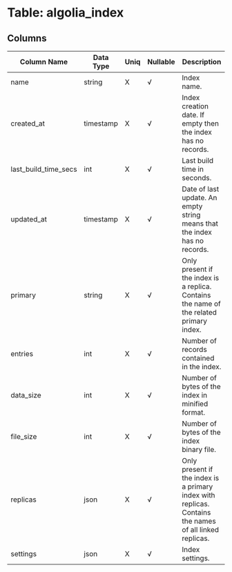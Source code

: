 # Table: algolia_index

## Columns 

|  Column Name   |  Data Type  | Uniq | Nullable | Description | 
|  ----  | ----  | ----  | ----  | ---- | 
| name | string | X | √ | Index name. | 
| created_at | timestamp | X | √ | Index creation date. If empty then the index has no records. | 
| last_build_time_secs | int | X | √ | Last build time in seconds. | 
| updated_at | timestamp | X | √ | Date of last update. An empty string means that the index has no records. | 
| primary | string | X | √ | Only present if the index is a replica. Contains the name of the related primary index. | 
| entries | int | X | √ | Number of records contained in the index. | 
| data_size | int | X | √ | Number of bytes of the index in minified format. | 
| file_size | int | X | √ | Number of bytes of the index binary file. | 
| replicas | json | X | √ | Only present if the index is a primary index with replicas. Contains the names of all linked replicas. | 
| settings | json | X | √ | Index settings. | 


